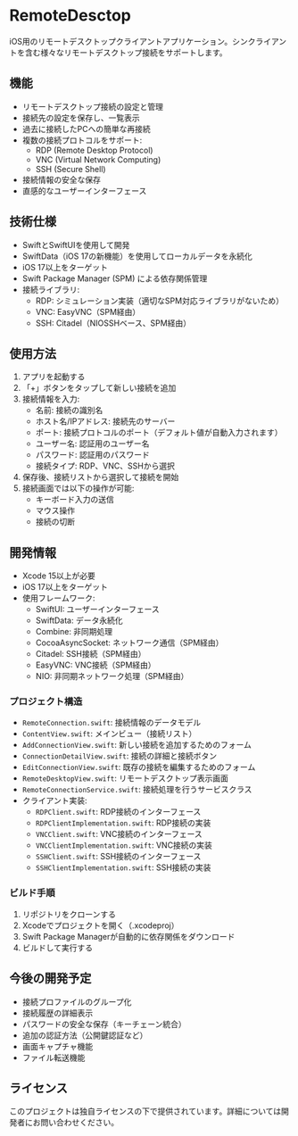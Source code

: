 # RemoteDesctop

iOS用のリモートデスクトップクライアントアプリケーション。シンクライアントを含む様々なリモートデスクトップ接続をサポートします。

## 機能

- リモートデスクトップ接続の設定と管理
- 接続先の設定を保存し、一覧表示
- 過去に接続したPCへの簡単な再接続
- 複数の接続プロトコルをサポート:
  - RDP (Remote Desktop Protocol)
  - VNC (Virtual Network Computing)
  - SSH (Secure Shell)
- 接続情報の安全な保存
- 直感的なユーザーインターフェース

## 技術仕様

- SwiftとSwiftUIを使用して開発
- SwiftData（iOS 17の新機能）を使用してローカルデータを永続化
- iOS 17以上をターゲット
- Swift Package Manager (SPM) による依存関係管理
- 接続ライブラリ:
  - RDP: シミュレーション実装（適切なSPM対応ライブラリがないため）
  - VNC: EasyVNC（SPM経由）
  - SSH: Citadel（NIOSSHベース、SPM経由）

## 使用方法

1. アプリを起動する
2. 「+」ボタンをタップして新しい接続を追加
3. 接続情報を入力:
   - 名前: 接続の識別名
   - ホスト名/IPアドレス: 接続先のサーバー
   - ポート: 接続プロトコルのポート（デフォルト値が自動入力されます）
   - ユーザー名: 認証用のユーザー名
   - パスワード: 認証用のパスワード
   - 接続タイプ: RDP、VNC、SSHから選択
4. 保存後、接続リストから選択して接続を開始
5. 接続画面では以下の操作が可能:
   - キーボード入力の送信
   - マウス操作
   - 接続の切断

## 開発情報

- Xcode 15以上が必要
- iOS 17以上をターゲット
- 使用フレームワーク:
  - SwiftUI: ユーザーインターフェース
  - SwiftData: データ永続化
  - Combine: 非同期処理
  - CocoaAsyncSocket: ネットワーク通信（SPM経由）
  - Citadel: SSH接続（SPM経由）
  - EasyVNC: VNC接続（SPM経由）
  - NIO: 非同期ネットワーク処理（SPM経由）

### プロジェクト構造

- `RemoteConnection.swift`: 接続情報のデータモデル
- `ContentView.swift`: メインビュー（接続リスト）
- `AddConnectionView.swift`: 新しい接続を追加するためのフォーム
- `ConnectionDetailView.swift`: 接続の詳細と接続ボタン
- `EditConnectionView.swift`: 既存の接続を編集するためのフォーム
- `RemoteDesktopView.swift`: リモートデスクトップ表示画面
- `RemoteConnectionService.swift`: 接続処理を行うサービスクラス
- クライアント実装:
  - `RDPClient.swift`: RDP接続のインターフェース
  - `RDPClientImplementation.swift`: RDP接続の実装
  - `VNCClient.swift`: VNC接続のインターフェース
  - `VNCClientImplementation.swift`: VNC接続の実装
  - `SSHClient.swift`: SSH接続のインターフェース
  - `SSHClientImplementation.swift`: SSH接続の実装

### ビルド手順

1. リポジトリをクローンする
2. Xcodeでプロジェクトを開く（.xcodeproj）
3. Swift Package Managerが自動的に依存関係をダウンロード
4. ビルドして実行する

## 今後の開発予定

- 接続プロファイルのグループ化
- 接続履歴の詳細表示
- パスワードの安全な保存（キーチェーン統合）
- 追加の認証方法（公開鍵認証など）
- 画面キャプチャ機能
- ファイル転送機能

## ライセンス

このプロジェクトは独自ライセンスの下で提供されています。詳細については開発者にお問い合わせください。
